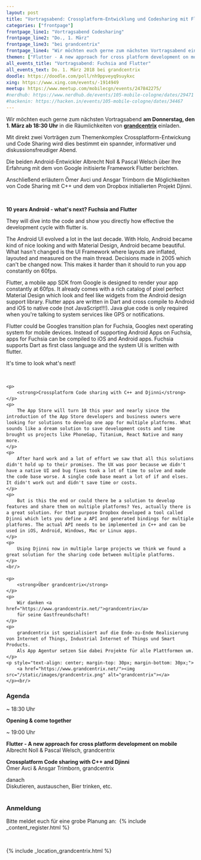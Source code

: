 ```yaml
---
layout: post
title: "Vortragsabend: Crossplatform-Entwicklung und Codesharing mit Flutter und C++/Djinni"
categories: ["frontpage"]
frontpage_line1: "Vortragsabend Codesharing"
frontpage_line2: "Do., 1. März"
frontpage_line3: "bei grandcentrix"
frontpage_line4: "Wir möchten euch gerne zum nächsten Vortragsabend einladen. Mit direkt zwei <strong>Crossplatform-Entwickung und Codesharing</strong> Vorträgen wird dies bestimmt ein informativer Abend.<br/>Die beiden Vorträge werden jeweils die praktischen Vorteile von <strong>Flutter (Google)</strong> sowie <strong>C++ / Djinni (Dropbox)</strong> beleuchten."
themen: ["Flutter - A new approach for cross platform development on mobile", "Crossplatform Code sharing mit C++ und Djinni"]
all_events_title: "Vortragsabend: Fuchsia and Flutter"
all_events_text: Do. 1. März 2018 bei grandcentrix
doodle: https://doodle.com/poll/nh9ppveyq9suykxc
xing: https://www.xing.com/events/-1914949
meetup: https://www.meetup.com/mobilecgn/events/247842275/
#nerdhub: https://www.nerdhub.de/events/105-mobile-cologne/dates/29471
#hackenin: https://hacken.in/events/105-mobile-cologne/dates/34467
---
```


<div class="container span-13">
	<p>
		Wir möchten euch gerne zum nächsten Vortragsabend
		<strong>am Donnerstag, den 1. März ab 18:30 Uhr</strong> in die
		Räumlichkeiten von <a href="https://www.grandcentrix.net/"><strong>grandcentrix</strong></a> einladen.
	</p>
	<p>
		Mit direkt zwei Vorträgen zum Themenkomplex Crossplatform-Entwickung und Code Sharing
		wird dies bestimmt ein spannder, informativer und diskussionsfreudiger Abend.
	</p>
	<p>
		Die beiden Android-Entwickler Albrecht Noll &amp; Pascal Welsch über
		Ihre Erfahrung mit dem von Google initisierte Framework Flutter berichten.
	</p>
	<p>
		Anschließend erläutern Ömer Avci und Ansgar Trimborn die Möglichkeiten
		von Code Sharing mit C++ und dem von Dropbox initialierten Projekt Djinni.
	</p>
	<br/>

  <p>
		<strong>10 years Android - what's next? Fuchsia and Flutter</strong>
	</p>
	<p>
		They will dive into the code and show you directly how effective the development cycle with flutter is.
	</p>
	<p>
		The Android UI evolved a lot in the last decade. With Holo, Android became kind of nice looking and with Material Design, Android became beautiful. What hasn't changed is the UI Framework where layouts are inflated, layouted and measured on the main thread. Decisions made in 2005 which can't be changed now. This makes it harder than it should to run you app constantly on 60fps.
	</p>
	<p>
		Flutter, a mobile app SDK from Google is designed to render your app constantly at 60fps. It already comes with a rich catalog of pixel perfect Material Design which look and feel like widgets from the Android design support library. Flutter apps are written in Dart and cross compile to Android and iOS to native code (not JavaScript!!!). Java glue code is only required when you're talking to system services like GPS or notifications.
	</p>
	<p>
		Flutter could be Googles transition plan for Fuchsia, Googles next operating system for mobile devices. Instead of supporting Android Apps on Fuchsia, apps for Fuchsia can be compiled to iOS and Android apps. Fuchsia supports Dart as first class language and the system UI is written with flutter.
	</p>
	<p>
		It's time to look what's next!
	</p>
	<br/>

	<p>
		<strong>Crossplatform Code sharing with C++ and Djinni</strong>
	</p>
	<p>
		The App Store will turn 10 this year and nearly since the introduction of the App Store developers and business owners were looking for solutions to develop one app for multiple platforms. What sounds like a dream solution to save development costs and time brought us projects like PhoneGap, Titanium, React Native and many more.
	</p>
	<p>
		After hard work and a lot of effort we saw that all this solutions didn't hold up to their promises. The UX was poor because we didn't have a native UI and bug fixes took a lot of time to solve and made the code base worse. A single code base meant a lot of if and elses. It didn't work out and didn't save time or costs.
	</p>
	<p>
		But is this the end or could there be a solution to develop features and share them on multiple platforms? Yes, actually there is a great solution. For that purpose Dropbox developed a tool called Djinni which lets you define a API and generated bindings for multiple platforms. The actual API needs to be implemented in C++ and can be used in iOS, Android, Windows, Mac or Linux apps.
	</p>
	<p>
		Using Djinni now in multiple large projects we think we found a great solution for the sharing code between multiple platforms.
	</p>
	<br/>

	<p>
		<strong>Über grandcentrix</strong>
	</p>
	<p>
		Wir danken <a href="https://www.grandcentrix.net/">grandcentrix</a>
		für seine Gastfreundschaft!
	</p>
	<p>
		grandcentrix ist spezialisiert auf die Ende-zu-Ende Realisierung von Internet of Things, Industrial Internet of Things und Smart Products.
		Als App Agentur setzen Sie dabei Projekte für alle Plattformen um.
	</p>
	<p style="text-align: center; margin-top: 30px; margin-bottom: 30px;">
		<a href="https://www.grandcentrix.net/"><img src="/static/images/grandcentrix.png" alt="grandcentrix"></a>
	</p><br/>
</div>
<div class="clearfix"></div>

<h3>Agenda</h3>
<div class="container span-15 last clear">
	<div class="span-2"><p>~ 18:30 Uhr</p></div>
	<div class="span-13 last">
        <p>
            <strong>Opening &amp; come together</strong>
        </p>
    </div>
	<div class="span-2"><p>~ 19:00 Uhr</p></div>
	<div class="span-13 last">
		<p>
			<strong>Flutter - A new approach for cross platform development on mobile</strong><br/>
			Albrecht Noll &amp; Pascal Welsch, grandcentrix
		</p>
		<p>
			<strong>Crossplatform Code sharing with C++ and Djinni</strong><br/>
			Ömer Avci &amp; Ansgar Trimborn, grandcentrix
		</p>
	</div>
	<div class="span-2">danach</div>
	<div class="span-13 last">Diskutieren, austauschen, Bier trinken, etc.</div>
</div>
<div class="clearfix"></div><br/>

<h3>Anmeldung</h3>
<p>
	Bitte meldet euch für eine grobe Planung an:&nbsp;
	{% include _content_register.html %}
</p><br/>

{% include _location_grandcentrix.html %}
